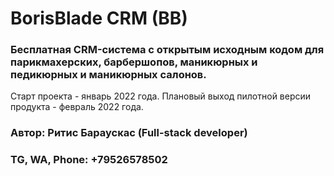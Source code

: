 # BorisBlade CRM (BB)
### Бесплатная CRM-система с открытым исходным кодом для парикмахерских, барбершопов, маникюрных и педикюрных и маникюрных салонов.

Старт проекта - январь 2022 года. Плановый выход пилотной версии продукта - февраль 2022 года.

### Автор: Ритис Бараускас (Full-stack developer)
### TG, WA, Phone: +79526578502